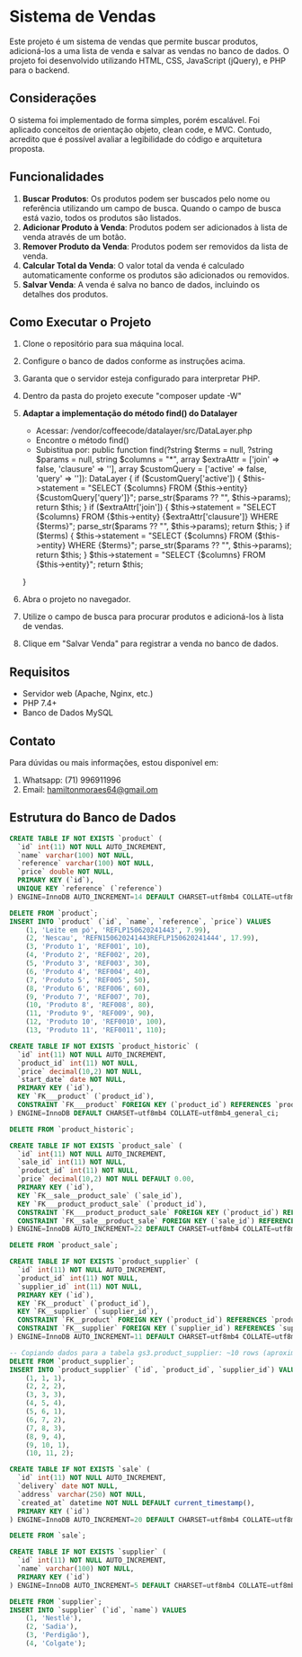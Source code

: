 # Sistema de Vendas

Este projeto é um sistema de vendas que permite buscar produtos, adicioná-los a uma lista de venda e salvar as vendas no banco de dados. O projeto foi desenvolvido utilizando HTML, CSS, JavaScript (jQuery), e PHP para o backend.

## Considerações

O sistema foi implementado de forma simples, porém escalável. Foi aplicado conceitos de orientação objeto, clean code, e MVC.
Contudo, acredito que é possível avaliar a legibilidade do código e arquitetura proposta.

## Funcionalidades

1. **Buscar Produtos**: Os produtos podem ser buscados pelo nome ou referência utilizando um campo de busca. Quando o campo de busca está vazio, todos os produtos são listados.
2. **Adicionar Produto à Venda**: Produtos podem ser adicionados à lista de venda através de um botão.
3. **Remover Produto da Venda**: Produtos podem ser removidos da lista de venda.
4. **Calcular Total da Venda**: O valor total da venda é calculado automaticamente conforme os produtos são adicionados ou removidos.
5. **Salvar Venda**: A venda é salva no banco de dados, incluindo os detalhes dos produtos.

## Como Executar o Projeto

1.  Clone o repositório para sua máquina local.
2.  Configure o banco de dados conforme as instruções acima.
3.  Garanta que o servidor esteja configurado para interpretar PHP.
4.  Dentro da pasta do projeto execute "composer update -W"
5.  **Adaptar a implementação do método find() do Datalayer**
    - Acessar: /vendor/coffeecode/datalayer/src/DataLayer.php
    - Encontre o método find()
    - Subistitua por:
      public function find(?string $terms = null, ?string $params = null, string $columns = "*", array $extraAttr = ['join' => false, 'clausure' => ''], array $customQuery = ['active' => false, 'query' => '']): DataLayer
      {
        if ($customQuery['active']) {
            $this->statement = "SELECT {$columns} FROM {$this->entity} {$customQuery['query']}";
            parse_str($params ?? "", $this->params);
            return $this;
        }
        if ($extraAttr['join']) {
            $this->statement = "SELECT {$columns} FROM {$this->entity} {$extraAttr['clausure']} WHERE {$terms}";
            parse_str($params ?? "", $this->params);
            return $this;
        }
        if ($terms) {
        $this->statement = "SELECT {$columns} FROM {$this->entity} WHERE {$terms}";
        parse_str($params ?? "", $this->params);
        return $this;
        }
        $this->statement = "SELECT {$columns} FROM {$this->entity}";
        return $this;

     }
4.  Abra o projeto no navegador.
5.  Utilize o campo de busca para procurar produtos e adicioná-los à lista de vendas.
6.  Clique em "Salvar Venda" para registrar a venda no banco de dados.

## Requisitos

- Servidor web (Apache, Nginx, etc.)
- PHP 7.4+
- Banco de Dados MySQL

## Contato

Para dúvidas ou mais informações, estou disponível em:

1. Whatsapp: (71) 996911996
1. Email: hamiltonmoraes64@gmail.om

## Estrutura do Banco de Dados

```sql
CREATE TABLE IF NOT EXISTS `product` (
  `id` int(11) NOT NULL AUTO_INCREMENT,
  `name` varchar(100) NOT NULL,
  `reference` varchar(100) NOT NULL,
  `price` double NOT NULL,
  PRIMARY KEY (`id`),
  UNIQUE KEY `reference` (`reference`)
) ENGINE=InnoDB AUTO_INCREMENT=14 DEFAULT CHARSET=utf8mb4 COLLATE=utf8mb4_general_ci;

DELETE FROM `product`;
INSERT INTO `product` (`id`, `name`, `reference`, `price`) VALUES
	(1, 'Leite em pó', 'REFLP150620241443', 7.99),
	(2, 'Nescau', 'REFN150620241443REFLP150620241444', 17.99),
	(3, 'Produto 1', 'REF001', 10),
	(4, 'Produto 2', 'REF002', 20),
	(5, 'Produto 3', 'REF003', 30),
	(6, 'Produto 4', 'REF004', 40),
	(7, 'Produto 5', 'REF005', 50),
	(8, 'Produto 6', 'REF006', 60),
	(9, 'Produto 7', 'REF007', 70),
	(10, 'Produto 8', 'REF008', 80),
	(11, 'Produto 9', 'REF009', 90),
	(12, 'Produto 10', 'REF0010', 100),
	(13, 'Produto 11', 'REF0011', 110);

CREATE TABLE IF NOT EXISTS `product_historic` (
  `id` int(11) NOT NULL AUTO_INCREMENT,
  `product_id` int(11) NOT NULL,
  `price` decimal(10,2) NOT NULL,
  `start_date` date NOT NULL,
  PRIMARY KEY (`id`),
  KEY `FK___product` (`product_id`),
  CONSTRAINT `FK___product` FOREIGN KEY (`product_id`) REFERENCES `product` (`id`) ON DELETE CASCADE ON UPDATE NO ACTION
) ENGINE=InnoDB DEFAULT CHARSET=utf8mb4 COLLATE=utf8mb4_general_ci;

DELETE FROM `product_historic`;

CREATE TABLE IF NOT EXISTS `product_sale` (
  `id` int(11) NOT NULL AUTO_INCREMENT,
  `sale_id` int(11) NOT NULL,
  `product_id` int(11) NOT NULL,
  `price` decimal(10,2) NOT NULL DEFAULT 0.00,
  PRIMARY KEY (`id`),
  KEY `FK__sale__product_sale` (`sale_id`),
  KEY `FK___product_product_sale` (`product_id`),
  CONSTRAINT `FK___product_product_sale` FOREIGN KEY (`product_id`) REFERENCES `product` (`id`) ON DELETE CASCADE ON UPDATE NO ACTION,
  CONSTRAINT `FK__sale__product_sale` FOREIGN KEY (`sale_id`) REFERENCES `sale` (`id`) ON DELETE CASCADE ON UPDATE CASCADE
) ENGINE=InnoDB AUTO_INCREMENT=22 DEFAULT CHARSET=utf8mb4 COLLATE=utf8mb4_general_ci;

DELETE FROM `product_sale`;

CREATE TABLE IF NOT EXISTS `product_supplier` (
  `id` int(11) NOT NULL AUTO_INCREMENT,
  `product_id` int(11) NOT NULL,
  `supplier_id` int(11) NOT NULL,
  PRIMARY KEY (`id`),
  KEY `FK__product` (`product_id`),
  KEY `FK__supplier` (`supplier_id`),
  CONSTRAINT `FK__product` FOREIGN KEY (`product_id`) REFERENCES `product` (`id`) ON DELETE CASCADE ON UPDATE CASCADE,
  CONSTRAINT `FK__supplier` FOREIGN KEY (`supplier_id`) REFERENCES `supplier` (`id`) ON DELETE CASCADE ON UPDATE CASCADE
) ENGINE=InnoDB AUTO_INCREMENT=11 DEFAULT CHARSET=utf8mb4 COLLATE=utf8mb4_general_ci;

-- Copiando dados para a tabela gs3.product_supplier: ~10 rows (aproximadamente)
DELETE FROM `product_supplier`;
INSERT INTO `product_supplier` (`id`, `product_id`, `supplier_id`) VALUES
	(1, 1, 1),
	(2, 2, 2),
	(3, 3, 3),
	(4, 5, 4),
	(5, 6, 1),
	(6, 7, 2),
	(7, 8, 3),
	(8, 9, 4),
	(9, 10, 1),
	(10, 11, 2);

CREATE TABLE IF NOT EXISTS `sale` (
  `id` int(11) NOT NULL AUTO_INCREMENT,
  `delivery` date NOT NULL,
  `address` varchar(250) NOT NULL,
  `created_at` datetime NOT NULL DEFAULT current_timestamp(),
  PRIMARY KEY (`id`)
) ENGINE=InnoDB AUTO_INCREMENT=20 DEFAULT CHARSET=utf8mb4 COLLATE=utf8mb4_general_ci;

DELETE FROM `sale`;

CREATE TABLE IF NOT EXISTS `supplier` (
  `id` int(11) NOT NULL AUTO_INCREMENT,
  `name` varchar(100) NOT NULL,
  PRIMARY KEY (`id`)
) ENGINE=InnoDB AUTO_INCREMENT=5 DEFAULT CHARSET=utf8mb4 COLLATE=utf8mb4_general_ci;

DELETE FROM `supplier`;
INSERT INTO `supplier` (`id`, `name`) VALUES
	(1, 'Nestlé'),
	(2, 'Sadia'),
	(3, 'Perdigão'),
	(4, 'Colgate');